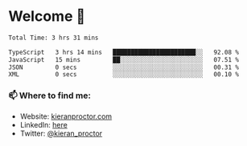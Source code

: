 # Welcome 🦘

<!--START_SECTION:waka-->

```txt
Total Time: 3 hrs 31 mins

TypeScript   3 hrs 14 mins   ███████████████████████░░   92.08 %
JavaScript   15 mins         ██░░░░░░░░░░░░░░░░░░░░░░░   07.51 %
JSON         0 secs          ░░░░░░░░░░░░░░░░░░░░░░░░░   00.31 %
XML          0 secs          ░░░░░░░░░░░░░░░░░░░░░░░░░   00.10 %
```

<!--END_SECTION:waka-->

### 📫 Where to find me:

-   Website: [kieranproctor.com](https://kieranproctor.com/)
-   LinkedIn: [here](https://www.linkedin.com/in/kieran-proctor-086b5a159/)
-   Twitter: [@kieran_proctor](https://twitter.com/kieran_proctor)

